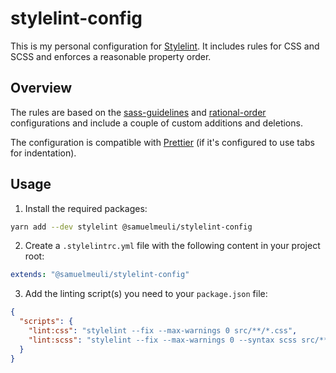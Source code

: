 # stylelint-config

This is my personal configuration for [Stylelint](https://github.com/stylelint/stylelint). It includes rules for CSS and SCSS and enforces a reasonable property order.

## Overview

The rules are based on the [sass-guidelines](https://github.com/bjankord/stylelint-config-sass-guidelines) and [rational-order](https://github.com/constverum/stylelint-config-rational-order) configurations and include a couple of custom additions and deletions.

The configuration is compatible with [Prettier](https://github.com/prettier/prettier) (if it's configured to use tabs for indentation).

## Usage

1. Install the required packages:

```sh
yarn add --dev stylelint @samuelmeuli/stylelint-config
```

2. Create a `.stylelintrc.yml` file with the following content in your project root:

```yml
extends: "@samuelmeuli/stylelint-config"
```

3. Add the linting script(s) you need to your `package.json` file:

```json
{
  "scripts": {
    "lint:css": "stylelint --fix --max-warnings 0 src/**/*.css",
    "lint:scss": "stylelint --fix --max-warnings 0 --syntax scss src/**/*.scss"
  }
}
```
